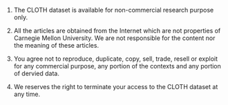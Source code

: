 1. The CLOTH dataset is available for non-commercial research purpose only.

2. All the articles are obtained from the Internet which are not properties of Carnegie Mellon University. We are not responsible for the content nor the meaning of these articles.

3. You agree not to reproduce, duplicate, copy, sell, trade, resell or exploit for any commercial purpose, any portion of the contexts and any portion of dervied data.

4. We reserves the right to terminate your access to the CLOTH dataset at any time.
